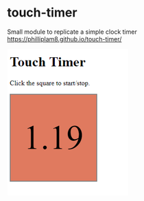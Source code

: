 # touch-timer
Small module to replicate a simple clock timer
https://philliplam8.github.io/touch-timer/

![demo image](https://github.com/philliplam8/touch-timer/blob/main/demo.png?raw=true)
